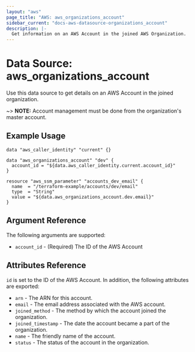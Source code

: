 ```yaml
---
layout: "aws"
page_title: "AWS: aws_organizations_account"
sidebar_current: "docs-aws-datasource-organizations_account"
description: |-
  Get information on an AWS Account in the joined AWS Organization.
---
```


# Data Source: aws_organizations_account

Use this data source to get details on an AWS Account in the joined organization.

~> **NOTE:** Account management must be done from the organization's master account.

## Example Usage

```hcl
data "aws_caller_identity" "current" {}

data "aws_organizations_account" "dev" {
  account_id = "${data.aws_caller_identity.current.account_id}"
}

resource "aws_ssm_parameter" "accounts_dev_email" {
  name  = "/terraform-example/accounts/dev/email"
  type  = "String"
  value = "${data.aws_organizations_account.dev.email}"
}
```

## Argument Reference

The following arguments are supported:

* `account_id` - (Required) The ID of the AWS Account

## Attributes Reference

`id` is set to the ID of the AWS Account. In addition, the following attributes
are exported:

* `arn` - The ARN for this account.
* `email` - The email address associated with the AWS account.
* `joined_method` - The method by which the account joined the organization.
* `joined_timestamp` - The date the account became a part of the organization.
* `name` - The friendly name of the account.
* `status` - The status of the account in the organization.
